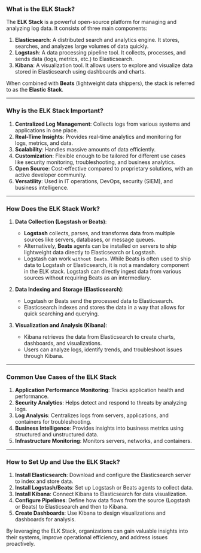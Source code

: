 ### What is the ELK Stack?

The **ELK Stack** is a powerful open-source platform for managing and analyzing log data. It consists of three main components:

1. **Elasticsearch**: A distributed search and analytics engine. It stores, searches, and analyzes large volumes of data quickly.
2. **Logstash**: A data processing pipeline tool. It collects, processes, and sends data (logs, metrics, etc.) to Elasticsearch.
3. **Kibana**: A visualization tool. It allows users to explore and visualize data stored in Elasticsearch using dashboards and charts.

When combined with **Beats** (lightweight data shippers), the stack is referred to as the **Elastic Stack**.

---

### Why is the ELK Stack Important?

1. **Centralized Log Management**: Collects logs from various systems and applications in one place.
2. **Real-Time Insights**: Provides real-time analytics and monitoring for logs, metrics, and data.
3. **Scalability**: Handles massive amounts of data efficiently.
4. **Customization**: Flexible enough to be tailored for different use cases like security monitoring, troubleshooting, and business analytics.
5. **Open Source**: Cost-effective compared to proprietary solutions, with an active developer community.
6. **Versatility**: Used in IT operations, DevOps, security (SIEM), and business intelligence.

---

### How Does the ELK Stack Work?

1. **Data Collection (Logstash or Beats)**:
   - **Logstash** collects, parses, and transforms data from multiple sources like servers, databases, or message queues.
   - Alternatively, **Beats** agents can be installed on servers to ship lightweight data directly to Elasticsearch or Logstash.
   - Logstash can work `without Beats`. While Beats is often used to ship data to Logstash or Elasticsearch, it is not a mandatory component in the ELK stack. Logstash can directly ingest data from various sources without requiring Beats as an intermediary.

2. **Data Indexing and Storage (Elasticsearch)**:
   - Logstash or Beats send the processed data to Elasticsearch.
   - Elasticsearch indexes and stores the data in a way that allows for quick searching and querying.

3. **Visualization and Analysis (Kibana)**:
   - Kibana retrieves the data from Elasticsearch to create charts, dashboards, and visualizations.
   - Users can analyze logs, identify trends, and troubleshoot issues through Kibana.

---

### Common Use Cases of the ELK Stack

1. **Application Performance Monitoring**: Tracks application health and performance.
2. **Security Analytics**: Helps detect and respond to threats by analyzing logs.
3. **Log Analysis**: Centralizes logs from servers, applications, and containers for troubleshooting.
4. **Business Intelligence**: Provides insights into business metrics using structured and unstructured data.
5. **Infrastructure Monitoring**: Monitors servers, networks, and containers.

---

### How to Set Up and Use the ELK Stack?

1. **Install Elasticsearch**: Download and configure the Elasticsearch server to index and store data.
2. **Install Logstash/Beats**: Set up Logstash or Beats agents to collect data.
3. **Install Kibana**: Connect Kibana to Elasticsearch for data visualization.
4. **Configure Pipelines**: Define how data flows from the source (Logstash or Beats) to Elasticsearch and then to Kibana.
5. **Create Dashboards**: Use Kibana to design visualizations and dashboards for analysis.

By leveraging the ELK Stack, organizations can gain valuable insights into their systems, improve operational efficiency, and address issues proactively.

